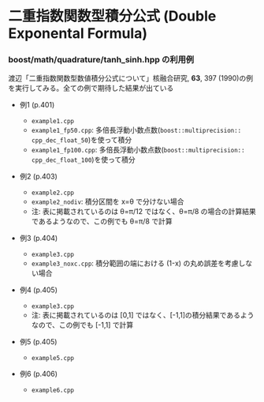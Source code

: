 # 二重指数関数型積分公式 (Double Exponental Formula)
### boost/math/quadrature/tanh_sinh.hpp の利用例

渡辺「二重指数関数型数値積分公式について」核融合研究, **63**, 397 (1990)の例を実行してみる。全ての例で期待した結果が出ている

* 例1 (p.401)
  * `example1.cpp`
  * `example1_fp50.cpp`:  多倍長浮動小数点数(`boost::multiprecision:: cpp_dec_float_50`)を使って積分
  * `example1_fp100.cpp`:  多倍長浮動小数点数(`boost::multiprecision:: cpp_dec_float_100`)を使って積分

* 例2 (p.403)
  * `example2.cpp`
  * `example2_nodiv`: 積分区間を x=θ で分けない場合
  * 注: 表に掲載されているのは θ=π/12 ではなく、θ=π/8 の場合の計算結果であるようなので、この例でも θ=π/8 で計算

* 例3 (p.404)
  * `example3.cpp`
  * `example3_noxc.cpp`: 積分範囲の端における (1-x) の丸め誤差を考慮しない場合

* 例4 (p.405)
  * `example3.cpp`
  * 注: 表に掲載されているのは [0,1] ではなく、[-1,1]の積分結果であるようなので、この例でも [-1,1] で計算

* 例5 (p.405)
  * `example5.cpp`

* 例6 (p.406)
  * `example6.cpp`
